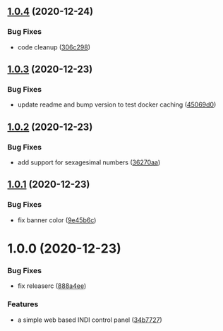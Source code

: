 ## [1.0.4](https://github.com/rickbassham/indi-web/compare/v1.0.3...v1.0.4) (2020-12-24)


### Bug Fixes

* code cleanup ([306c298](https://github.com/rickbassham/indi-web/commit/306c298651d7b6463aacd4492c88ead1f9ff47d2))

## [1.0.3](https://github.com/rickbassham/indi-web/compare/v1.0.2...v1.0.3) (2020-12-23)


### Bug Fixes

* update readme and bump version to test docker caching ([45069d0](https://github.com/rickbassham/indi-web/commit/45069d09ea9f95ed2f36fa3bfef578fb8d0ba0a0))

## [1.0.2](https://github.com/rickbassham/indi-web/compare/v1.0.1...v1.0.2) (2020-12-23)


### Bug Fixes

* add support for sexagesimal numbers ([36270aa](https://github.com/rickbassham/indi-web/commit/36270aa81c666b7efe72bee85413aa81340e4f00))

## [1.0.1](https://github.com/rickbassham/indi-web/compare/v1.0.0...v1.0.1) (2020-12-23)


### Bug Fixes

* fix banner color ([9e45b6c](https://github.com/rickbassham/indi-web/commit/9e45b6c2699e6e5204fd8202e2a5710d6ba5afd0))

# 1.0.0 (2020-12-23)


### Bug Fixes

* fix releaserc ([888a4ee](https://github.com/rickbassham/indi-web/commit/888a4ee31464dccca8a18e321a3630318b58e62b))


### Features

* a simple web based INDI control panel ([34b7727](https://github.com/rickbassham/indi-web/commit/34b7727cdefed18287d524ea2d8cf0e38667c886))
